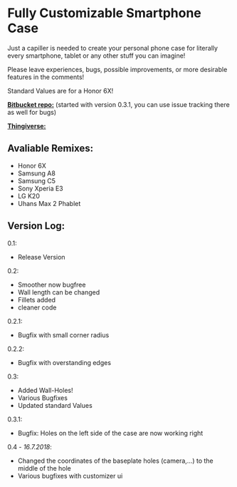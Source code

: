 

# Fully Customizable Smartphone Case

Just a capiller is needed to create your personal phone case for literally every smartphone, tablet or any other stuff you can imagine!

Please leave experiences, bugs, possible improvements, or more desirable features
in the comments!

Standard Values are for a Honor 6X!

[**Bitbucket repo:**](https://bitbucket.org/simon4web/customizable-phone-case)  (started with version 0.3.1, you can use issue tracking there as well for bugs)

[**Thingiverse:**](https://www.thingiverse.com/thing:2561342)

## Avaliable Remixes:

+ Honor 6X
+ Samsung A8
+ Samsung C5
+ Sony Xperia E3
+ LG K20
+ Uhans Max 2 Phablet

## Version Log:

0.1:
+ Release Version

0.2:
+ Smoother now bugfree
+ Wall length can be changed
+ Fillets added
+ cleaner code

0.2.1:
+ Bugfix with small corner radius

0.2.2:
+ Bugfix with overstanding edges

0.3:
+ Added Wall-Holes!
+ Various Bugfixes
+ Updated standard Values

0.3.1:
+ Bugfix: Holes on the left side of the case are now working right

0.4 - *16.7.2018*:
+ Changed the coordinates of the baseplate holes (camera,...) to the middle of the hole
+ Various bugfixes with customizer ui
